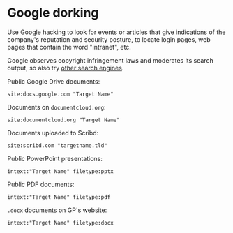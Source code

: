 # Google dorking

Use Google hacking to look for events or articles that give indications of the company's reputation and security
posture, to locate login pages, web pages that contain the word "intranet", etc.

Google observes copyright infringement laws and moderates its search output, so also try [other search engines](searching.md).

Public Google Drive documents:

    site:docs.google.com "Target Name"

Documents on `documentcloud.org`:

    site:documentcloud.org "Target Name"

Documents uploaded to Scribd:

    site:scribd.com "targetname.tld"

Public PowerPoint presentations:

    intext:"Target Name" filetype:pptx

Public PDF documents:

    intext:"Target Name" filetype:pdf

`.docx` documents on GP's website:

    intext:"Target Name" filetype:docx